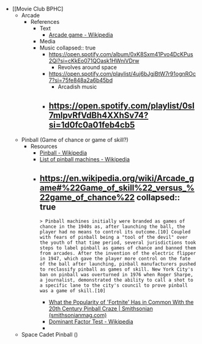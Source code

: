 - [[Movie Club BPHC]
	- Arcade
		- References
			- Text
				- [Arcade game - Wikipedia](https://en.wikipedia.org/wiki/Arcade_game)
			- Media
			- Music
			  collapsed:: true
				- https://open.spotify.com/album/0xK8Sxm41Pvo4DcKPus2Qi?si=cKkEo071QOask1HWniVDrw
					- Revolves around space
				- https://open.spotify.com/playlist/4uj6bJgjBtW7r91ognROc7?si=75fe848a2a6b45bd
					- Arcadish music
				- https://open.spotify.com/playlist/0sI7mlpvRfVdBh4XXhSv74?si=1d0fc0a01feb4cb5
					-
	- Pinball (Game of chance or game of skill?)
		- Resources
			- [Pinball - Wikipedia](https://en.wikipedia.org/wiki/Pinball)
			- [List of pinball machines - Wikipedia](https://en.wikipedia.org/wiki/List_of_pinball_machines)
			- https://en.wikipedia.org/wiki/Arcade_game#%22Game_of_skill%22_versus_%22game_of_chance%22
			  collapsed:: true
				-
				  > Pinball machines initially were branded as games of chance in the 1940s as, after launching the ball, the player had no means to control its outcome.[10] Coupled with fears of pinball being a "tool of the devil" over the youth of that time period, several jurisdictions took steps to label pinball as games of chance and banned them from arcades. After the invention of the electric flipper in 1947, which gave the player more control on the fate of the ball after launching, pinball manufacturers pushed to reclassify pinball as games of skill. New York City's ban on pinball was overturned in 1976 when Roger Sharpe, a journalist, demonstrated the ability to call a shot to a specific lane to the city's council to prove pinball was a game of skill.[10]  
				- [What the Popularity of 'Fortnite' Has in Common With the 20th Century Pinball Craze | Smithsonian (smithsonianmag.com)](https://www.smithsonianmag.com/innovation/popularity-fortnite-common-20th-century-pinball-craze-180970721/)
				- [Dominant Factor Test - Wikipedia](https://en.wikipedia.org/wiki/Dominant_Factor_Test)
				-
	- Space Cadet Pinball ()
